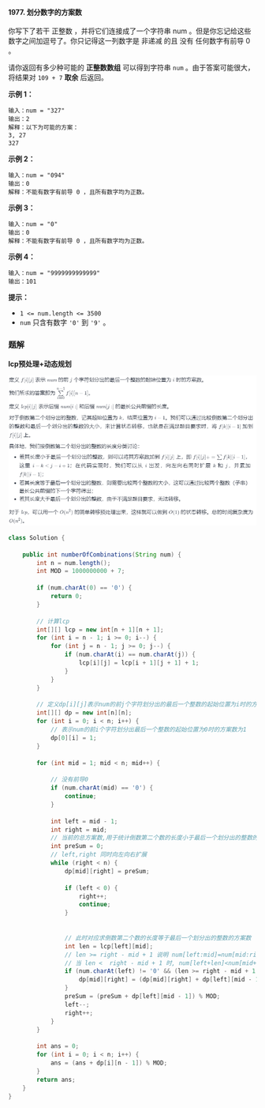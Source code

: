 #### 1977. 划分数字的方案数

你写下了若干 正整数 ，并将它们连接成了一个字符串 num 。但是你忘记给这些数字之间加逗号了。你只记得这一列数字是 非递减 的且 没有 任何数字有前导 0 。

请你返回有多少种可能的 **正整数数组** 可以得到字符串 `num` 。由于答案可能很大，将结果对 `109 + 7` **取余** 后返回。

**示例 1：**

```shell
输入：num = "327"
输出：2
解释：以下为可能的方案：
3, 27
327
```

**示例 2：**

```shell
输入：num = "094"
输出：0
解释：不能有数字有前导 0 ，且所有数字均为正数。
```

**示例 3：**

```shell
输入：num = "0"
输出：0
解释：不能有数字有前导 0 ，且所有数字均为正数。
```

**示例 4：**

```shell
输入：num = "9999999999999"
输出：101
```

**提示：**

- `1 <= num.length <= 3500`
- `num` 只含有数字 `'0'` 到 `'9'` 。

### 题解

**lcp预处理+动态规划**

![image-20211012091533042](.\images\划分数字的方案数\1.jpg)

```java
class Solution {

    public int numberOfCombinations(String num) {
        int n = num.length();
        int MOD = 1000000000 + 7;

        if (num.charAt(0) == '0') {
            return 0;
        }

        // 计算lcp
        int[][] lcp = new int[n + 1][n + 1];
        for (int i = n - 1; i >= 0; i--) {
            for (int j = n - 1; j >= 0; j--) {
                if (num.charAt(i) == num.charAt(j)) {
                    lcp[i][j] = lcp[i + 1][j + 1] + 1;
                }
            }
        }

        // 定义dp[i][j]表示num的前j个字符划分出的最后一个整数的起始位置为i时的方案数。
        int[][] dp = new int[n][n];
        for (int i = 0; i < n; i++) {
            // 表示num的前i个字符划分出最后一个整数的起始位置为0时的方案数为1
            dp[0][i] = 1;
        }

        for (int mid = 1; mid < n; mid++) {

            // 没有前导0
            if (num.charAt(mid) == '0') {
                continue;
            }

            int left = mid - 1;
            int right = mid;
            // 当前的总方案数,用于统计倒数第二个数的长度小于最后一个划分出的整数的方案数
            int preSum = 0;
            // left,right 同时向左向右扩展
            while (right < n) {
                dp[mid][right] = preSum;

                if (left < 0) {
                    right++;
                    continue;
                }


                // 此时对应求倒数第二个数的长度等于最后一个划分出的整数的方案数
                int len = lcp[left][mid];
                // len >= right - mid + 1 说明 num[left:mid]=num[mid:right]
                // 当 len <  right - mid + 1 时, num[left+len]<num[mid+len],说明num[left:mid]<num[mid:right]
                if (num.charAt(left) != '0' && (len >= right - mid + 1 || num.charAt(left + len) < num.charAt(mid + len))) {
                    dp[mid][right] = (dp[mid][right] + dp[left][mid - 1]) % MOD;
                }
                preSum = (preSum + dp[left][mid - 1]) % MOD;
                left--;
                right++;
            }
        }

        int ans = 0;
        for (int i = 0; i < n; i++) {
            ans = (ans + dp[i][n - 1]) % MOD;
        }
        return ans;
    }
}
```

